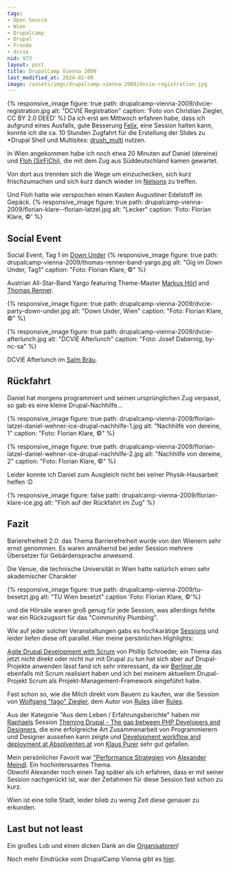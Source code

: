 ```yaml
---
tags:
- Open Source
- Wien
- Drupalcamp
- Drupal
- Fründe
- dcvie
nid: 973
layout: post
title: DrupalCamp Vienna 2009
last_modified_at: 2024-02-09
image: /assets/imgs/drupalcamp-vienna-2009/dvcie-registration.jpg
---
```

{% responsive_image figure: true 
path: drupalcamp-vienna-2009/dvcie-registration.jpg
alt: "DCVIE Registration" 
caption: 'Foto von Christian Ziegler, CC BY 2.0 DEED' %}
Da ich erst am Mittwoch erfahren habe, dass ich aufgrund eines Ausfalls, gute Besserung <a href="http://felix.delattre.de/">Felix</a>, eine Session halten kann,
konnte ich die ca. 10 Stunden Zugfahrt für die Erstellung der Slides zu 
*Drupal Shell und Multisites: [drush_multi](http://drupal.org/project/drush_multi) nutzen.

In Wien angekommen habe ich noch etwa 20 Minuten auf Daniel (dereine) 
und <a href="http://florian-klare">Floh (SirFiChi)</a>, die mit dem Zug aus Süddeutschland kamen gewartet.
<!--break-->
Von dort aus trennten sich die Wege um einzuchecken, 
sich kurz frischzumachen und sich kurz danch wieder im <a href="http://www.nelsons.at/">Nelsons</a> zu treffen.

Und Floh hatte wie verspochen einen Kasten Augustiner Edelstoff im Gepäck.
{% responsive_image figure: true 
path: drupalcamp-vienna-2009/florian-klare--florian-latzel.jpg
alt: "Lecker"
caption: 'Foto: Florian Klare, &copy;' %}

## Social Event

Social Event, Tag 1 im <a href="http://www.downunder.at/">Down Under</a>
{% responsive_image figure: true 
path: drupalcamp-vienna-2009/thomas-renner-band-yargo.jpg
alt: "Gig im Down Under, Tag1"
caption: "Foto: Florian Klare, &copy;" %}

Austrian All-Star-Band Yargo featuring Theme-Master <a href="http://www.designpraxis.at/">Markus Hörl</a> 
and <a href="http://groove.at/">Thomas Renner</a>.

{% responsive_image figure: true
path: drupalcamp-vienna-2009/dvcie-party-down-under.jpg
alt: "Down Under, Wien"
caption: "Foto: Florian Klare, &copy;" %}

{% responsive_image figure: true
path: drupalcamp-vienna-2009/dvcie-afterlunch.jpg
alt: "DCVIE Afterlunch"
caption: "Foto: Josef Dabernig, by-nc-sa" %}

DCVIE Afterlunch im <a href="http://www.salmbraeu.com/">Salm Bräu</a>.

## Rückfahrt

Daniel hat morgens programmiert und seinen ursprünglichen Zug verpasst, 
so gab es eine kleine Drupal-Nachhilfe...

{% responsive_image figure: true
path: drupalcamp-vienna-2009/florian-latzel-daniel-wehner-ice-drupal-nachhilfe-1.jpg
alt: "Nachhilfe von dereine, 1"
caption: "Foto: Florian Klare, &copy;" %}

{% responsive_image figure: true
path: drupalcamp-vienna-2009/florian-latzel-daniel-wehner-ice-drupal-nachhilfe-2.jpg
alt: "Nachhilfe von dereine, 2"
caption: "Foto: Florian Klare, &copy;" %}

Leider konnte ich Daniel zum Ausgleich nicht bei seiner Physik-Hausarbeit helfen :D

{% responsive_image figure: false
path: drupalcamp-vienna-2009/florian-klare-ice.jpg
alt: "Floh auf der Rückfahrt im Zug" %}

## Fazit

Barierefreiheit 2.0: das Thema Barrierefreiheit wurde von den Wienern sehr ernst genommen. 
Es waren annähernd bei jeder Session mehrere Übersetzer für Gebärdensprache anwesend.

Die Venue, die technische Universität in Wien hatte natürlich einen sehr akademischer Charakter 

{% responsive_image figure: true
path: drupalcamp-vienna-2009/tu-besetzt.jpg
alt: "TU Wien besetzt" 
caption 'Foto: Florian Klare, &copy;'%}

und die Hörsäle waren groß genug für jede Session, 
was allerdings fehlte war ein Rückzugsort für das "Communitiy Plumbing".

Wie auf jeder solcher Veranstaltungen gabs es hochkarätige <a href="http://drupalcamp.at/sessions/the-schedule">Sessions</a> 
und leider liefen diese oft parallel. 
Hier meine persönlichen Highlights:

<a href="http://drupalcamp.at/sessions/agile-drupal-development-scrum">Agile Drupal Development with Scrum</a> von Phillip Schroeder, 
ein Thema das jetzt nicht direkt oder nicht nur mit Drupal zu tun hat sich aber auf Drupal-Projekte anwenden lässt 
fand ich sehr interessant, da wir <a href="http://berliner.de">Berliner.de</a>
ebenfalls mit Scrum realisiert haben und ich bei meinem aktuellem Drupal-Projekt Scrum als Projekt-Management-Framework eingeführt habe.
<p>
Fast schon so, wie die Milch direkt vom Bauern zu kaufen, war die Session von <a href="http://more.zites.net">Wolfgang "fago" Ziegler</a>, dem Autor von <a href="http://drupal.org/project/rules">Rules</a> über <a  href="http://drupalcamp.at/sessions/rules-how-leverage-rule-based-automation">Rules</a>.
</p>
<p>
Aus der Kategorie "Aus dem Leben / Erfahrungsberichte" haben mir <a href="http://rapsli.ch">Raphaels</a> Session <a href="http://drupalcamp.at/sessions/theming-drupal-gap-between-php-developers-and-designers-0">Theming Drupal - The gap between PHP Developers and Designers</a>, die eine erfolgreiche Art Zusammenarbeit von Programmierern und Designer aussehen kann zeigte und <a href="http://drupalcamp.at/sessions/development-workflow-and-deployment-prokarriere">Development workflow and deployment at Absolventen.at</a> von <a href="https://klausi.fsinf.at">Klaus Purer</a> sehr gut gefallen.
<p>
</p>
<p>
Mein persönlicher Favorit war <a href="http://drupalcamp.at/sessions/performance-strategien">"Performance Strategien</a> von <a href="http://squatlabs.de">Alexander Meindl</a>.
Ein hochinterssantes Thema.<br />
Obwohl Alexander noch einen Tag später als ich erfahren, dass er mit seiner Session nachgerückt ist, war der Zeitahmen für diese Session fast schon zu kurz.
</p>
<p>
Wien ist eine tolle Stadt, leider blieb zu wenig Zeit diese genauer zu erkunden.</p>
<h2>Last but not least</h2>
Ein großes Lob und einen dicken Dank an die <a href="http://drupalcamp.at/faq/organizers">Organisatoren</a>!
<p>Noch mehr Eindrücke vom DrupalCamp Vienna gibt es <a href="http://www.flickr.com/search/?w=all&q=dcvie&m=tags">hier</a>.
